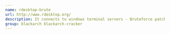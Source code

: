```yaml
---
name: rdesktop-brute
url: http://www.rdesktop.org/
description: It connects to windows terminal servers - Bruteforce patch included.
group: blackarch blackarch-cracker
---
```

